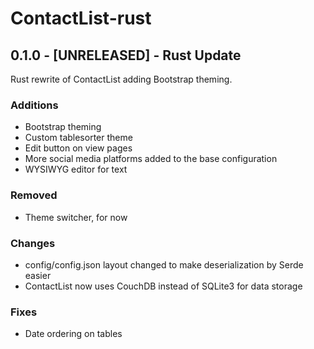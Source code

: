 # ContactList-rust

## 0.1.0 - [UNRELEASED] - Rust Update
Rust rewrite of ContactList adding Bootstrap theming.

### Additions
- Bootstrap theming
- Custom tablesorter theme
- Edit button on view pages
- More social media platforms added to the base configuration
- WYSIWYG editor for text

### Removed
- Theme switcher, for now

### Changes
- config/config.json layout changed to make deserialization by Serde easier
- ContactList now uses CouchDB instead of SQLite3 for data storage

### Fixes
- Date ordering on tables